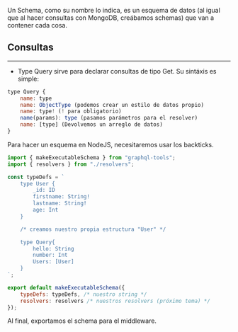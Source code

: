 Un Schema, como su nombre lo indica, es un esquema de datos (al igual que al hacer consultas con MongoDB, creábamos schemas) que van a contener cada cosa.

## Consultas
---

- Type Query sirve para declarar consultas de tipo Get. Su sintáxis es simple: 

```js
type Query {
    name: type
    name: ObjectType (podemos crear un estilo de datos propio)
    name: type! (! para obligatorio)
    name(params): type (pasamos parámetros para el resolver)
    name: [type] (Devolvemos un arreglo de datos)
}
```


Para hacer un esquema en NodeJS, necesitaremos usar los backticks.

```js
import { makeExecutableSchema } from "graphql-tools";
import { resolvers } from "./resolvers";

const typeDefs = `
    type User {
        _id: ID
        firstname: String!
        lastname: String!
        age: Int
    } 

    /* creamos nuestro propia estructura "User" */

    type Query{
        hello: String
        number: Int
        Users: [User]
    }
`;

export default makeExecutableSchema({
    typeDefs: typeDefs, /* nuestro string */
    resolvers: resolvers /* nuestros resolvers (próximo tema) */
}); 
```

Al final, exportamos el schema para el middleware.